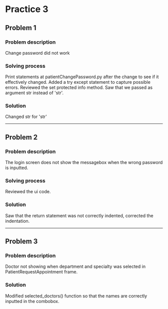 # Practice 3

## Problem 1

### Problem description

Change password did not work

### Solving process

Print statements at patientChangePassword.py after the change to see if it effectively changed.
Added a try except statement to capture possible errors.
Reviewed the set protected info method.
Saw that we passed as argument str instead of 'str'.

### Solution

Changed str for 'str'

---

## Problem 2

### Problem description

The login screen does not show the messagebox when the wrong password is inputted.

### Solving process

Reviewed the ui code.

### Solution

Saw that the return statement was not correctly indented, corrected the indentation.

---

## Problem 3

### Problem description

Doctor not showing when department and specialty was selected in PatientRequestAppointment frame.

### Solution

Modified selected_doctors() function so that the names are correctly inputted in the combobox.